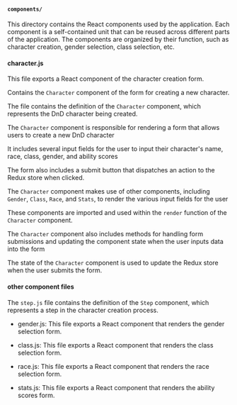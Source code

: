 #### `components/`

This directory contains the React components used by the application. Each component is a self-contained unit that can be reused across different parts of the application. The components are organized by their function, such as character creation, gender selection, class selection, etc.

#### character.js

This file exports a React component of the character creation form.

Contains the `Character` component of the form for creating a new character.

The file contains the definition of the `Character` component, which represents the DnD character being created.

The `Character` component is responsible for rendering a form that allows users to create a new DnD character

It includes several input fields for the user to input their character's name, race, class, gender, and ability scores

The form also includes a submit button that dispatches an action to the Redux store when clicked.

The `Character` component makes use of other components, including `Gender`, `Class`, `Race`, and `Stats`, to render the various input fields for the user

These components are imported and used within the `render` function of the `Character` component.

The `Character` component also includes methods for handling form submissions and updating the component state when the user inputs data into the form

The state of the `Character` component is used to update the Redux store when the user submits the form.

#### other component files

The `step.js` file contains the definition of the `Step` component, which represents a step in the character creation process.

- gender.js: This file exports a React component that renders the gender selection form.

- class.js: This file exports a React component that renders the class selection form.

- race.js: This file exports a React component that renders the race selection form.

- stats.js: This file exports a React component that renders the ability scores form.